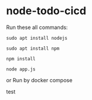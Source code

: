 # node-todo-cicd

Run these all commands:


`sudo apt install nodejs`


`sudo apt install npm`


`npm install`

`node app.js`

or Run by docker compose

test


